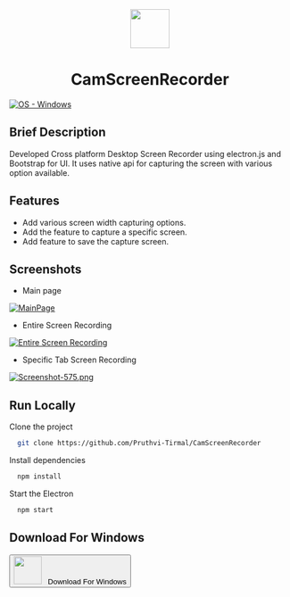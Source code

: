 <div align="center">
<img height="70" src="https://i.postimg.cc/02HJ1NwF/brand-Icon.png"/> 
  <h1>CamScreenRecorder</h1>
</div>

[![OS - Windows](https://img.shields.io/badge/OS-Windows-blue?logo=windows&logoColor=white)](https://urqr.herokuapp.com/YU2yxsNJal)

## Brief Description

Developed Cross platform Desktop Screen Recorder using electron.js and Bootstrap for UI. It uses 
native api for capturing the screen with various option available.  

## Features

- Add various screen width capturing options.
- Add the feature to capture a specific screen.
- Add feature to save the capture screen.

<!-- ## Demo

Insert gif or link to demo -->


## Screenshots

- Main page

[![MainPage](https://i.postimg.cc/C53cxprV/Screenshot-573.png)](https://postimg.cc/gLKVgQPM)

- Entire Screen Recording

[![Entire Screen Recording](https://i.postimg.cc/brVsxzcK/Screenshot-574.png)](https://postimg.cc/WqrNjc4n)

- Specific Tab Screen Recording
  
[![Screenshot-575.png](https://i.postimg.cc/kgGXNrTm/Screenshot-575.png)](https://postimg.cc/fV4NZP42)


## Run Locally

Clone the project

```bash
  git clone https://github.com/Pruthvi-Tirmal/CamScreenRecorder
```

Install dependencies

```bash
  npm install
```

Start the Electron

```bash
  npm start
```

## Download For Windows
<a  href="https://urqr.herokuapp.com/YU2yxsNJal">
<button>
<img src="https://i.postimg.cc/fy9sJZCz/windows.png" height="50"/> 
 <span>&nbsp;&nbsp;Download For Windows</span>
</button>
</a>





